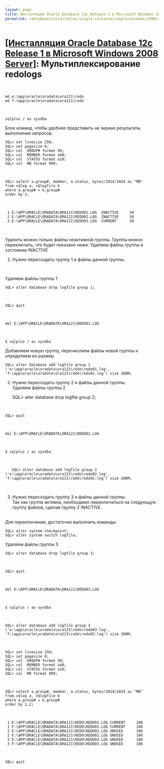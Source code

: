 ```yaml
---
layout: page
title: Инсталляция Oracle Database 12c Release 1 в Microsoft Windows 2008 Server
permalink: /database/installation/single-instance/simple/windows/2008/oracle/12.1/oracle-multiplex-redologs/
---
```


# <a href="/database/installation/single-instance/simple/windows/2008/oracle/12.1/">[Инсталляция Oracle Database 12c Release 1 в Microsoft Windows 2008 Server]</a>: Мультиплексирование redologs

<br/>


	md e:\app\oracle\oradata\ora121\redo
	md f:\app\oracle\oradata\ora121\redo

<br/>

	sqlplus / as sysdba


Блок команд, чтобы удобнее представить на экране результаты выполнения запросов.


	SQL> set linesize 250;
	SQL> set pagesize 0;
	SQL> col  GROUP# format 99;
	SQL> col  MEMBER format a40;
	SQL> col  STATUS format a10;
	SQL> col  MB format 999;



<br/>

	SQL> select a.group#, member, a.status, bytes/1024/1024 as "MB"
	from v$log a, v$logfile b
	where a.group# = b.group#
	order by 1;

<br/>

     1 E:\APP\ORACLE\ORADATA\ORA121\REDO01.LOG  INACTIVE     50
     2 E:\APP\ORACLE\ORADATA\ORA121\REDO02.LOG  INACTIVE     50
     3 E:\APP\ORACLE\ORADATA\ORA121\REDO03.LOG  CURRENT      50


<br/>

Удалить можно только файлы неактивной группы. Группы можно переключать, что будет показано ниже.
Удаляем файлы группы в состоянии INACTIVE


1) Нужно пересоздать группу 1 и файлы данной группы.

<br/>

Удаляем файлы группы 1


	SQL> alter database drop logfile group 1;

<br/>

	SQL> quit

<br/>

	del E:\APP\ORACLE\ORADATA\ORA121\REDO01.LOG

<br/>

	$ sqlplus / as sysdba


Добавляем новую группу, перечисляем файлы новой группы и определяем их размер.


	SQL> alter database add logfile group 1 ('e:\app\oracle\oradata\ora121\redo\redo01.log', 'f:\app\oracle\oradata\ora121\redo\redo01.log') size 100M;

2) Нужно пересоздать группу 2 и файлы данной группы.<br/>
Удаляем файлы группы 2

	SQL> alter database drop logfile group 2;

<br/>

	SQL> quit

<br/>

	del E:\APP\ORACLE\ORADATA\ORA121\REDO02.LOG


<br/>

	$ sqlplus / as sysdba


<br/>

	   SQL> alter database add logfile group 2 ('e:\app\oracle\oradata\ora121\redo\redo02.log', 'f:\app\oracle\oradata\ora121\redo\redo02.log') size 100M;

<br/>

3) Нужно пересоздать группу 3 и файлы данной группы.<br/>
Так как группа активна, необходимо переключиться на следующую группу файлов, сделав группу 2 INACTIVE.
<br/>
Для переключения, достаточно выполнить команды:


<br/>

	SQL> alter system checkpoint;
	SQL> alter system switch logfile;


Удаляем файлы группы 3

	SQL> alter database drop logfile group 3;

<br/>

	SQL> quit

<br/>

	del E:\APP\ORACLE\ORADATA\ORA121\REDO03.LOG


<br/>

	$ sqlplus / as sysdba

<br/>

	SQL> alter database add logfile group 3 ('e:\app\oracle\oradata\ora121\redo\redo03.log', 'f:\app\oracle\oradata\ora121\redo\redo03.log') size 100M;

<br/>

	SQL> set linesize 250;
	SQL> set pagesize 0;
	SQL> col  GROUP# format 99;
	SQL> col  MEMBER format a40;
	SQL> col  STATUS format a10;
	SQL> col  MB format 999;

<br/>

	SQL> select a.group#, member, a.status, bytes/1024/1024 as "MB"
	from v$log a, v$logfile b
	where a.group# = b.group#
	order by 1,2;

<br/>


     1 E:\APP\ORACLE\ORADATA\ORA121\REDO\REDO01.LOG CURRENT     100
     1 F:\APP\ORACLE\ORADATA\ORA121\REDO\REDO01.LOG CURRENT     100
     2 E:\APP\ORACLE\ORADATA\ORA121\REDO\REDO02.LOG UNUSED      100
     2 F:\APP\ORACLE\ORADATA\ORA121\REDO\REDO02.LOG UNUSED      100
     3 E:\APP\ORACLE\ORADATA\ORA121\REDO\REDO03.LOG UNUSED      100
     3 F:\APP\ORACLE\ORADATA\ORA121\REDO\REDO03.LOG UNUSED      100

<br/>

	SQL> quit

